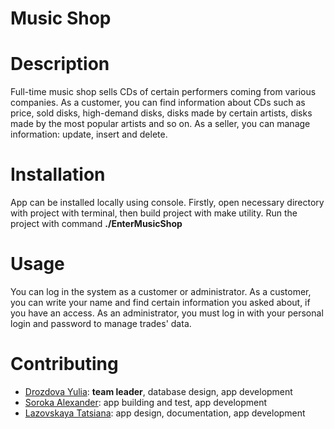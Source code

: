 # Music Shop
# Description
Full-time music shop sells CDs of certain performers coming from various companies. As a customer, you can find information about CDs such as price, sold disks, high-demand disks,  disks made by certain  artists, disks made by the most popular artists and so on. As a seller, you can manage information: update, insert and delete.
# Installation
App can be installed locally using console. Firstly, open necessary directory with project with terminal, then build project with make utility. Run the project with command **./EnterMusicShop**
# Usage
You can log in the system as a customer or administrator. As a customer, you can write your name and find certain information you asked about, if you have an access. As an administrator, you must log in with your personal login and password to manage trades' data. 
# Contributing
- [Drozdova Yulia](https://github.com/julliettee): **team leader**, database design, app development
- [Soroka Alexander](https://github.com/depravo): app building and test, app development
- [Lazovskaya Tatsiana](https://github.com/tanyalzvsk): app design, documentation, app development
